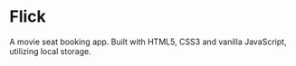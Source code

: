# Flick

A movie seat booking app. Built with HTML5, CSS3 and vanilla JavaScript,
utilizing local storage.
